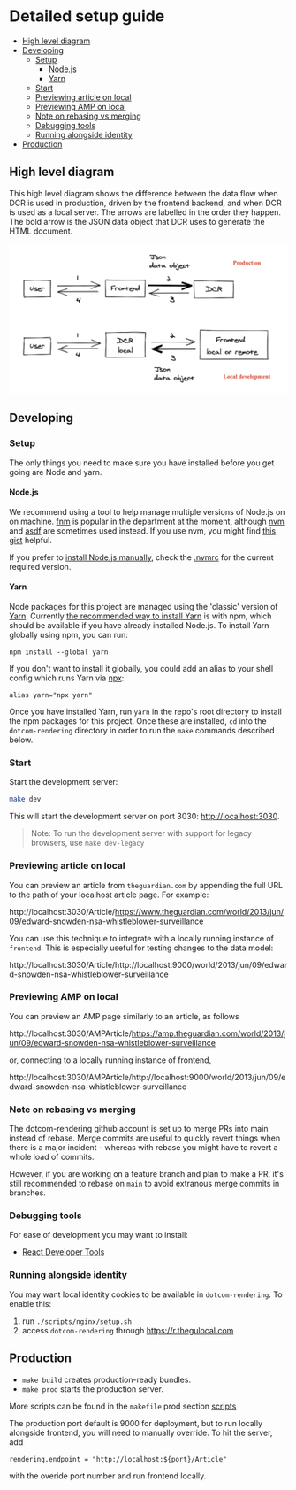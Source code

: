# Detailed setup guide

<!-- START doctoc generated TOC please keep comment here to allow auto update -->
<!-- DON'T EDIT THIS SECTION, INSTEAD RE-RUN doctoc TO UPDATE -->
<!-- Automatically created by running `yarn createtoc` in a pre-commit hook -->

-   [High level diagram](#high-level-diagram)
-   [Developing](#developing)
    -   [Setup](#setup)
        -   [Node.js](#nodejs)
        -   [Yarn](#yarn)
    -   [Start](#start)
    -   [Previewing article on local](#previewing-article-on-local)
    -   [Previewing AMP on local](#previewing-amp-on-local)
    -   [Note on rebasing vs merging](#note-on-rebasing-vs-merging)
    -   [Debugging tools](#debugging-tools)
    -   [Running alongside identity](#running-alongside-identity)
-   [Production](#production)

<!-- END doctoc generated TOC please keep comment here to allow auto update -->

## High level diagram

This high level diagram shows the difference between the data flow when DCR is used in production, driven by the frontend backend, and when DCR is used as a local server. The arrows are labelled in the order they happen. The bold arrow is the JSON data object that DCR uses to generate the HTML document.

![](detailed-setup-guide-pics/high-level-diagram.png)

## Developing

### Setup

The only things you need to make sure you have installed before you get going are Node and yarn.

#### Node.js

We recommend using a tool to help manage multiple versions of Node.js on on machine.
[fnm](https://github.com/Schniz/fnm) is popular in the department at the moment, although
[nvm](https://github.com/creationix/nvm) and [asdf](https://github.com/asdf-vm/asdf) are
sometimes used instead.
If you use nvm, you might find
[this gist](https://gist.github.com/sndrs/5940e9e8a3f506b287233ed65365befb) helpful.

If you prefer to [install Node.js manually](https://nodejs.org),
check the [.nvmrc](https://github.com/guardian/dotcom-rendering/blob/main/.nvmrc) for the current required version.

#### Yarn

Node packages for this project are managed using the 'classic' version of [Yarn](https://classic.yarnpkg.com/).
Currently [the recommended way to install Yarn](https://classic.yarnpkg.com/lang/en/docs/install/)
is with npm, which should be available if you have already installed Node.js. To install Yarn
globally using npm, you can run:

```
npm install --global yarn
```

If you don't want to install it globally, you could add an alias to your shell config which runs
Yarn via [npx](https://www.npmjs.com/package/npx):

```
alias yarn="npx yarn"
```

Once you have installed Yarn, run `yarn` in the repo's root directory to install the npm packages
for this project. Once these are installed, `cd` into the `dotcom-rendering` directory in order to
run the `make` commands described below.

### Start

Start the development server:

```bash
make dev
```

This will start the development server on port 3030: [http://localhost:3030](http://localhost:3030).

> Note: To run the development server with support for legacy browsers, use `make dev-legacy`

### Previewing article on local

You can preview an article from `theguardian.com` by appending the full URL to the path of your localhost article page. For example:

http://localhost:3030/Article/https://www.theguardian.com/world/2013/jun/09/edward-snowden-nsa-whistleblower-surveillance

You can use this technique to integrate with a locally running instance of `frontend`. This is especially useful for testing changes to the data model:

http://localhost:3030/Article/http://localhost:9000/world/2013/jun/09/edward-snowden-nsa-whistleblower-surveillance

### Previewing AMP on local

You can preview an AMP page similarly to an article, as follows

http://localhost:3030/AMPArticle/https://amp.theguardian.com/world/2013/jun/09/edward-snowden-nsa-whistleblower-surveillance

or, connecting to a locally running instance of frontend,

http://localhost:3030/AMPArticle/http://localhost:9000/world/2013/jun/09/edward-snowden-nsa-whistleblower-surveillance

### Note on rebasing vs merging

The dotcom-rendering github account is set up to merge PRs into main instead of rebase. Merge commits are useful to quickly revert things when there is a major incident - whereas with rebase you might have to revert a whole load of commits.

However, if you are working on a feature branch and plan to make a PR, it's still recommended to rebase on `main` to avoid extranous merge commits in branches.

### Debugging tools

For ease of development you may want to install:

-   [React Developer Tools](https://github.com/facebook/react-devtools)

### Running alongside identity

You may want local identity cookies to be available in `dotcom-rendering`. To enable this:

1. run `./scripts/nginx/setup.sh`
1. access `dotcom-rendering` through https://r.thegulocal.com

## Production

-   `make build` creates production-ready bundles.
-   `make prod` starts the production server.

More scripts can be found in the `makefile` prod section [scripts](https://github.com/guardian/dotcom-rendering/blob/main/makefile)

The production port default is 9000 for deployment, but to run locally alongside frontend, you will need to manually override. To hit the server, add

```
rendering.endpoint = "http://localhost:${port}/Article"
```

with the overide port number and run frontend locally.
